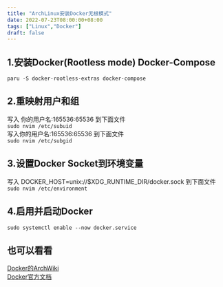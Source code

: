 ```yaml
---
title: "ArchLinux安装Docker无根模式"
date: 2022-07-23T08:00:00+08:00
tags: ["Linux","Docker"]
draft: false
---
```


## 1.安装Docker(Rootless mode) Docker-Compose

`paru -S docker-rootless-extras docker-compose`

## 2.重映射用户和组

写入 你的用户名:165536:65536 到下面文件  
`sudo nvim /etc/subuid`  
写入你的用户名:165536:65536 到下面文件  
`sudo nvim /etc/subgid`

## 3.设置Docker Socket到环境变量

写入 DOCKER_HOST=unix://$XDG_RUNTIME_DIR/docker.sock 到下面文件  
`sudo nvim /etc/environment`

## 4.启用并启动Docker

`sudo systemctl enable --now docker.service`

## 也可以看看

[Docker的ArchWiki](https://wiki.archlinux.org/title/Docker)  
[Docker官方文档](https://docs.docker.com/)